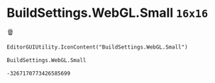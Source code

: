 # BuildSettings.WebGL.Small `16x16`
<img src="/img/BuildSettings.WebGL.Small.png" width=16 height=16>

``` CSharp
EditorGUIUtility.IconContent("BuildSettings.WebGL.Small")
```
```
BuildSettings.WebGL.Small
```
```
-3267170773426585699
```
